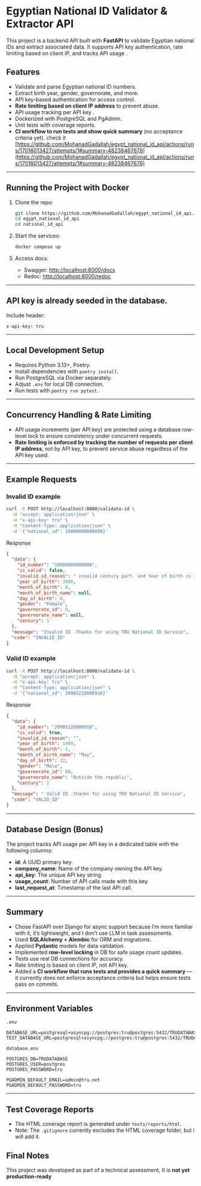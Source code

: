 
# Egyptian National ID Validator & Extractor API

This project is a backend API built with **FastAPI** to validate Egyptian national IDs and extract associated data. It supports API key authentication, rate limiting based on client IP, and tracks API usage .

##  Features

* Validate and parse Egyptian national ID numbers.
* Extract birth year, gender, governorate, and more.
* API key-based authentication for access control.
* **Rate limiting based on client IP address** to prevent abuse.
* API usage tracking per API key  .
* Dockerized with PostgreSQL and PgAdmin.
* Unit tests with coverage reports.
* **CI workflow to run tests and show quick summary** (no acceptance criteria yet). check it [https://github.com/MohanadGadallah/egypt_national_id_api/actions/runs/17016013427/attempts/1#summary-48238467678](https://github.com/MohanadGadallah/egypt_national_id_api/actions/runs/17016013427/attempts/1#summary-48238467678)

---

##  Running the Project with Docker

1. Clone the repo:

   ```bash
   git clone https://github.com/MohanadGadallah/egypt_national_id_api.git
   cd egypt_national_id_api
   cd national_id_api
   ```

2. Start the services:

   ```bash
   docker compose up
   ```

3. Access docs:

   * Swagger: [http://localhost:8000/docs](http://localhost:8000/docs)
   * Redoc: [http://localhost:8000/redoc](http://localhost:8000/redoc)

---

## API key is already seeded in the database.

Include header:

```
x-api-key: tru
```

---

##  Local Development Setup

* Requires Python 3.13+, Poetry.
* Install dependencies with `poetry install`.
* Run PostgreSQL via Docker separately.
* Adjust `.env` for local DB connection.
* Run tests with `poetry run pytest`.

---

## Concurrency Handling & Rate Limiting

* API usage increments (per API key) are protected using a database row-level lock to ensure consistency under concurrent requests.
* **Rate limiting is enforced by tracking the number of requests per client IP address**, not by API key, to prevent service abuse regardless of the API key used.

---

## Example Requests

### Invalid ID example

```bash
curl -X POST http://localhost:8000/validate-id \
  -H "accept: application/json" \
  -H "x-api-key: tru" \
  -H "Content-Type: application/json" \
  -d '{"national_id": 10000000000000}'
```

Response 

```json
{
  "data": {
    "id_number": "10000000000000",
    "is_valid": false,
    "invalid_id_reason": " invalid century part. and Year of birth is in the future. and invalid month. and invalid day for the month. and invalid governorate ID. ",
    "year_of_birth": 3000,
    "month_of_birth": 0,
    "month_of_birth_name": null,
    "day_of_birth": 0,
    "gender": "Female",
    "governorate_id": 0,
    "governorate_name": null,
    "century": 1
  },
  "message": "Invalid ID .Thanks for using TRU National ID Service",
  "code": "INVALID_ID"
}
```

### Valid ID example

```bash
curl -X POST http://localhost:8000/validate-id \
  -H "accept: application/json" \
  -H "x-api-key: tru" \
  -H "Content-Type: application/json" \
  -d '{"national_id": 29905228800910}'
```

Response 

```json
{
  "data": {
    "id_number": "29905228800910",
    "is_valid": true,
    "invalid_id_reason": "",
    "year_of_birth": 1999,
    "month_of_birth": 5,
    "month_of_birth_name": "May",
    "day_of_birth": 22,
    "gender": "Male",
    "governorate_id": 88,
    "governorate_name": "Outside the republic",
    "century": 2
  },
  "message": " Valid ID .thanks for using TRU National ID Service",
  "code": "VALID_ID"
}
```

---

##  Database Design (Bonus)

The project tracks API usage per API key in a dedicated table with the following columns:

* **id**: A UUID primary key.
* **company_name**: Name of the company owning the API key.
* **api_key**: The unique API key string.
* **usage_count**: Number of API calls made with this key.
* **last_request_at**: Timestamp of the last API call.


---

##  Summary

* Chose FastAPI over Django for async support because I’m more familiar with it, it’s lightweight, and I don’t use LLM in task assessments.
* Used **SQLAlchemy + Alembic** for ORM and migrations.
* Applied **Pydantic** models for data validation.
* Implemented **row-level locking** in DB for safe usage count updates.
* Tests use real DB connections for accuracy.
* Rate limiting is based on client IP, not API key.
* Added a **CI workflow that runs tests and provides a quick summary** — it currently does not enforce acceptance criteria but helps ensure tests pass on commits.

---

##  Environment Variables

`.env`

```env
DATABASE_URL=postgresql+asyncpg://postgres:tru@postgres:5432/TRUDATABASE
TEST_DATABASE_URL=postgresql+asyncpg://postgres:tru@postgres:5432/TRUDATABASE
```

`database.env`

```env
POSTGRES_DB=TRUDATABASE
POSTGRES_USER=postgres
POSTGRES_PASSWORD=tru

PGADMIN_DEFAULT_EMAIL=admin@tru.net
PGADMIN_DEFAULT_PASSWORD=tru
```

---

##  Test Coverage Reports

* The HTML coverage report is generated under `tests/reports/html`.
* Note: The `.gitignore` currently excludes the HTML coverage folder, but i will add it.



##  Final Notes

This project was developed as part of a technical assessment, It is **not yet production-ready** 

